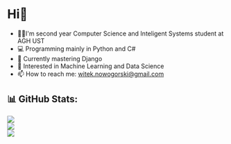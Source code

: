 
# Hi👋

- 👨‍🎓I'm second year Computer Science and Inteligent Systems student at AGH UST  
- 💻 Programming mainly in Python and C#  
- 🌱 Currently mastering Django  
- 🤔 Interested in Machine Learning and Data Science  
- 📫 How to reach me: witek.nowogorski@gmail.com

 
## 📊 GitHub Stats:
![](https://github-readme-stats.vercel.app/api?username=witek3100&theme=dracula&show_icons=true&hide_border=false&count_private=true)
<br>
![](https://github-readme-streak-stats.herokuapp.com/?user=witek3100&theme=dracula&hide_border=false)
<br>
![](https://github-readme-stats.vercel.app/api/top-langs/?username=witek3100&theme=dracula&show_icons=true&hide_border=false&layout=compact)


